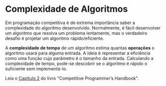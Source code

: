 # Complexidade de Algoritmos

Em programação competitiva é de extrema importância saber a complexidade do algoritmo desenvolvido. Normalmente, é fácil desenvolver um algoritmo que resolva um problema lentamente, mas o verdadeiro desafio é projetar um algoritmo rápido/eficiente.

A **complexidade de tempo** de um algoritmo estima quantas **operações** o algoritmo usará para alguma entrada. A ideia é representar a eficiência como uma função cujo parâmetro é o tamanho da entrada. Calculando a complexidade de tempo, pode-se descobrir se o algoritmo é rápido o suficiente sem implementá-lo.

Leia o [Capítulo 2](https://usaco.guide/CPH.pdf#page=27) do livro "Competitive Programmer’s Handbook".
